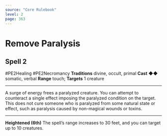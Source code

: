 ```yaml
---
source: "Core Rulebook"
level: 2
page: 363
---
```


# Remove Paralysis
## Spell 2
#PE2Healing #PE2Necromancy 
**Traditions** divine, occult, primal
**Cast** ◆◆ somatic, verbal
**Range** touch; **Targets** 1 creature

-----
A surge of energy frees a paralyzed creature. You can attempt to counteract a single effect imposing the paralyzed condition on the target. This does not cure someone who is paralyzed from some natural state or effect, such as paralysis caused by non-magical wounds or toxins.

---
**Heightened (6th)** The spell’s range increases to 30 feet, and you can target up to 10 creatures.